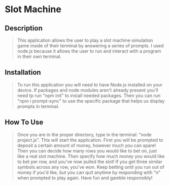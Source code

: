 # Slot Machine

## Description
> This application allows the user to play a slot machine simulation game inside of their terminal by answering a series of prompts. I used node.js because it allows the user to run and interact with a program in their own terminal.  

## Installation
> To run this application you will need to have Node.js installed on your device. If packages and node modules aren't already present you'll need tp run "npm init" to install needed packages. Then you can run "npm i prompt-sync" to use the specific package that helps us display prompts in terminal.

## How To Use
>Once you are in the proper directory, type in the terminal: "node project.js". This will start the application. First you will be prompted to deposit a certain amount of money, however much you can spare! Then you can decide how many rows you would like to bet on, just like a real slot machine. Then specify how much money you would like to bet per row, and you've now pulled the slot! If you get three similar symbols across any row, you've won. Keep betting until you run out of money if you'd like, but you can quit anytime by responding with "n" when prompted to play again. Have fun and gamble responsibly!
